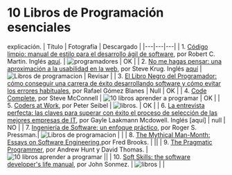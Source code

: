 # 10 Libros de Programación esenciales 

explicación. 
| Título | Fotografía | Descargado | 
|---|---|---|
| 1.  [Código limpio: manual de estilo para el desarrollo ágil de software](http://www.amazon.com/gp/product/8441532109/ref=as_li_tl?ie=UTF8&camp=1789&creative=9325&creativeASIN=8441532109&linkCode=as2&tag=universia-ar-20&linkId=OWJ3OZT5OLTMOLAS "Conseguí «Código limpio: manual de estilo para el desarrollo ágil de software» en Amazon aquí"), por Robert C. Martin. Inglés  [aquí](http://www.amazon.com/gp/product/0132350882/ref=as_li_tl?ie=UTF8&camp=1789&creative=9325&creativeASIN=0132350882&linkCode=as2&tag=universia-ar-20&linkId=GXWFHZ6XTITUL2FO "Conseguí «Clean Code: A Handbook of Agile Software Craftsmanship» en Amazon aquí"). | ![programadores](https://ugc.kn3.net/i/origin/https://www.initios.com/blog/3-libros-regalar-developers-empresarios/libro-codigo-limpio.png "Foto")  | OK |
| 2.  [No me hagas pensar: una aproximación a la usabilidad en la web](http://www.amazon.com/gp/product/8441537275/ref=as_li_tl?ie=UTF8&camp=1789&creative=9325&creativeASIN=8441537275&linkCode=as2&tag=universia-ar-20&linkId=KKG3MGY3TMUZS6EG "Conseguí «No me hagas pensar: una aproximación a la usabilidad en la web» en Amazon aquí"), por Steve Krug. Inglés  [aquí](http://www.amazon.com/gp/product/0321965515/ref=as_li_tl?ie=UTF8&camp=1789&creative=9325&creativeASIN=0321965515&linkCode=as2&tag=universia-ar-20&linkId=LGK3AGZQSINCBFBZ "Conseguí «Don't Make Me Think, Revisited: A Common Sense Approach to Web Usability» en Amazon aquí") | ![Libros de programacion](https://ugc.kn3.net/i/origin/https://pictures.abebooks.com/isbn/9788483222867-us.jpg "Libros de programacion")  | Revisar |
| 3.  [El Libro Negro del Programador: cómo conseguir una carrera de éxito desarrollando software y cómo evitar los errores habituales](http://www.amazon.com/gp/product/0321965515/ref=as_li_tl?ie=UTF8&camp=1789&creative=9325&creativeASIN=0321965515&linkCode=as2&tag=universia-ar-20&linkId=LGK3AGZQSINCBFBZ "Conseguí «El Libro Negro del Programador...» en Amazon aquí"), por Rafael Gómez Blanes | Null | OK |
| 4.  [Code Complete](http://www.amazon.com/gp/product/0735619670/ref=as_li_tl?ie=UTF8&camp=1789&creative=9325&creativeASIN=0735619670&linkCode=as2&tag=universia-ar-20&linkId=3U35CC2CXXL3VG3H "Conseguí «Code Complete» en Amazon aquí"), por Steve McConnell | ![10 libros aprender a programar](https://ugc.kn3.net/i/origin/https://images-na.ssl-images-amazon.com/images/I/515iO%2B-PRUL._SX408_BO1,204,203,200_.jpg "10 libros aprender a programar") | OK |
| 5.  [Coders at Work](http://www.amazon.com/gp/product/1430219483/ref=as_li_tl?ie=UTF8&camp=1789&creative=9325&creativeASIN=1430219483&linkCode=as2&tag=universia-ar-20&linkId=X6BKHNQXEFZ2XTPA "Conseguí «Coders at Work» en Amazon aquí"), por Peter Seibel |  ![libros](https://ugc.kn3.net/i/origin/http://i.gr-assets.com/images/S/compressed.photo.goodreads.com/books/1349026758i/6713575._UY400_SS400_.jpg "libros"). | OK |
| 6.  [La entrevista perfecta: las claves para superar con éxito el proceso de selección de las mejores empresas de IT](http://www.amazon.com/gp/product/844153523X/ref=as_li_tl?ie=UTF8&camp=1789&creative=9325&creativeASIN=844153523X&linkCode=as2&tag=universia-ar-20&linkId=UBMPV7AFFL3MDAOU "Conseguí «La entrevista perfecta: las claves para superar con éxito el proceso de selección de las mejores empresas de IT» en Amazon aquí"), por Gayle Laakmann Mcdowell. Inglés  [aquí] | null | NO |
| 7.  [Ingeniería de Software: un enfoque práctico](http://www.amazon.com/gp/product/6071503140/ref=as_li_tl?ie=UTF8&camp=1789&creative=9325&creativeASIN=6071503140&linkCode=as2&tag=universia-ar-20&linkId=LOZEAXXFMAT532ZF "Conseguí «Ingeniería de Software: un enfoque práctico» en Amazon aquí"), por Roger S. Pressman.| ![Libros de programacion](https://ugc.kn3.net/i/origin/https://4.bp.blogspot.com/-br73R8-gG0I/WO5dojIkfHI/AAAAAAAAb0c/R3gOFLDFN-A8R_smJfXaNNOUXZR4kWKkwCLcB/s1600/Ingenier%25C3%25ADa%2Bdel%2Bsoftware%2BUn%2Benfoque%2Bpr%25C3%25A1ctico%252C%2B7ma%2BEdici%25C3%25B3n%2B-%2BRoger%2BS.%2BPressman-FREELIBROS.jpg "Libros de programacion")  | | 
| 8.  [The Mythical Man-Month: Essays on Software Engineering](http://www.amazon.com/gp/product/0201835959/ref=as_li_tl?ie=UTF8&camp=1789&creative=9325&creativeASIN=0201835959&linkCode=as2&tag=universia-ar-20&linkId=U54QTJOPEKOYB3RC "Conseguí «The Mythical Man-Month...» en Amazon aquí"),por Fred Brooks. | ||
| 9.  [The Pragmatic Programmer](http://www.amazon.com/gp/product/020161622X/ref=as_li_tl?ie=UTF8&camp=1789&creative=9325&creativeASIN=020161622X&linkCode=as2&tag=universia-ar-20&linkId=DS3NDROQ5W3H2KYM "Conseguí «The Pragmatic Programmer» en Amazon aquí"), por Andrew Hunt y David Thomas. | ![10 libros aprender a programar](https://ugc.kn3.net/i/origin/https://images-na.ssl-images-amazon.com/images/I/41BKx1AxQWL._SX396_BO1,204,203,200_.jpg "10 libros aprender a programar")  ||
| 10.  [Soft Skills: the software developer's life manual](http://www.amazon.com/gp/product/1617292397/ref=as_li_tl?ie=UTF8&camp=1789&creative=9325&creativeASIN=1617292397&linkCode=as2&tag=universia-ar-20&linkId=YV5ZFBCG76KFIR4X "Conseguí «Soft Skills: the software developer's life manual» en Amazon aquí"), por John Sonmez. |   ![libros](https://ugc.kn3.net/i/origin/http://ecx.images-amazon.com/images/I/51WiLueukSL._SX396_BO1,204,203,200_.jpg "libros") | |
